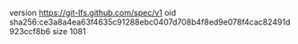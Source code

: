 version https://git-lfs.github.com/spec/v1
oid sha256:ce3a8a4ea63f4635c91288ebc0407d708b4f8ed9e078f4cac82491d923ccf8b6
size 1081

